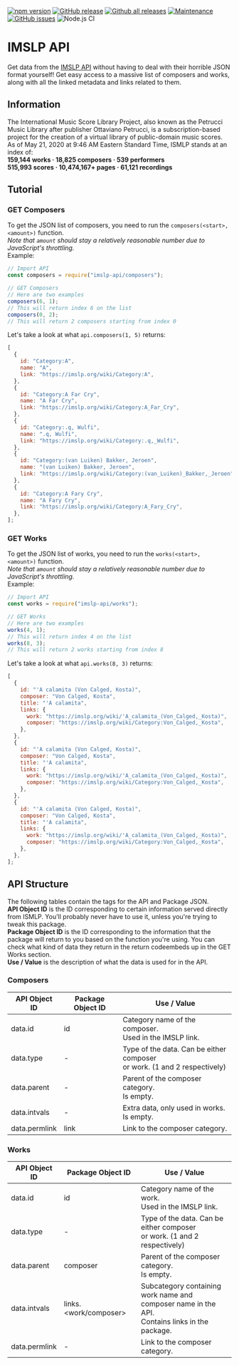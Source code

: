 [![npm version](https://badge.fury.io/js/imslp-api.svg)](https://badge.fury.io/js/imslp-api)
[![GitHub release](https://img.shields.io/github/release/Naereen/StrapDown.js.svg)](https://GitHub.com/josefleventon/imslp-api/releases)
[![Github all releases](https://img.shields.io/github/downloads/Naereen/StrapDown.js/total.svg)](https://GitHub.com/josefleventon/imslp-api/release)
[![Maintenance](https://img.shields.io/badge/Maintained%3F-yes-green.svg)](https://GitHub.com/josefleventon/imslp-api/graphs/commit-activity)
[![GitHub issues](https://img.shields.io/github/issues/Naereen/StrapDown.js.svg)](https://GitHub.com/josefleventon/imslp-api/issues)
![Node.js CI](https://github.com/josefleventon/imslp-api/workflows/Node.js%20CI/badge.svg)

# IMSLP API

Get data from the [IMSLP API](https://imslp.org/wiki/IMSLP:API) without having to deal with their horrible JSON format yourself! Get easy access to a massive list of composers and works, along with all the linked metadata and links related to them.

## Information

The International Music Score Library Project, also known as the Petrucci Music Library after publisher Ottaviano Petrucci, is a subscription-based project for the creation of a virtual library of public-domain music scores.<br> As of May 21, 2020 at 9:46 AM Eastern Standard Time, ISMLP stands at an index of:<br>
**159,144 works · 18,825 composers · 539 performers**<br>
**515,993 scores · 10,474,167+ pages · 61,121 recordings**<br>

## Tutorial

### GET Composers

To get the JSON list of composers, you need to run the `composers(<start>, <amount>)` function.<br>
_Note that `amount` should stay a relatively reasonable number due to JavaScript's throttling._<br>
Example:

```js
// Import API
const composers = require("imslp-api/composers");

// GET Composers
// Here are two examples
composers(6, 1);
// This will return index 6 on the list
composers(0, 2);
// This will return 2 composers starting from index 0
```

Let's take a look at what `api.composers(1, 5)` returns:

```js
[
  {
    id: "Category:A",
    name: "A",
    link: "https://imslp.org/wiki/Category:A",
  },
  {
    id: "Category:A Far Cry",
    name: "A Far Cry",
    link: "https://imslp.org/wiki/Category:A_Far_Cry",
  },
  {
    id: "Category:.q, Wulfi",
    name: ".q, Wulfi",
    link: "https://imslp.org/wiki/Category:.q,_Wulfi",
  },
  {
    id: "Category:(van Luiken) Bakker, Jeroen",
    name: "(van Luiken) Bakker, Jeroen",
    link: "https://imslp.org/wiki/Category:(van_Luiken)_Bakker,_Jeroen",
  },
  {
    id: "Category:A Fary Cry",
    name: "A Fary Cry",
    link: "https://imslp.org/wiki/Category:A_Fary_Cry",
  },
];
```

### GET Works

To get the JSON list of works, you need to run the `works(<start>, <amount>)` function.<br>
_Note that `amount` should stay a relatively reasonable number due to JavaScript's throttling._<br>
Example:

```js
// Import API
const works = require("imslp-api/works");

// GET Works
// Here are two examples
works(4, 1);
// This will return index 4 on the list
works(8, 3);
// This will return 2 works starting from index 8
```

Let's take a look at what `api.works(8, 3)` returns:

```js
[
  {
    id: "'A calamita (Von Calged, Kosta)",
    composer: "Von Calged, Kosta",
    title: "'A calamita",
    links: {
      work: "https://imslp.org/wiki/'A_calamita_(Von_Calged,_Kosta)",
      composer: "https://imslp.org/wiki/Category:Von_Calged,_Kosta",
    },
  },
  {
    id: "'A calamita (Von Calged, Kosta)",
    composer: "Von Calged, Kosta",
    title: "'A calamita",
    links: {
      work: "https://imslp.org/wiki/'A_calamita_(Von_Calged,_Kosta)",
      composer: "https://imslp.org/wiki/Category:Von_Calged,_Kosta",
    },
  },
  {
    id: "'A calamita (Von Calged, Kosta)",
    composer: "Von Calged, Kosta",
    title: "'A calamita",
    links: {
      work: "https://imslp.org/wiki/'A_calamita_(Von_Calged,_Kosta)",
      composer: "https://imslp.org/wiki/Category:Von_Calged,_Kosta",
    },
  },
];
```

## API Structure

The following tables contain the tags for the API and Package JSON.<br>
**API Object ID** is the ID corresponding to certain information served directly from ISMLP. You'll probably never have to use it, unless you're trying to tweak this package.<br>
**Package Object ID** is the ID corresponding to the information that the package will return to you based on the function you're using. You can check what kind of data they return in the return codeembeds up in the GET Works section.<br>
**Use / Value** is the description of what the data is used for in the API.<br>

### Composers

| API Object ID | Package Object ID | Use / Value                                                                 |
| ------------- | ----------------- | --------------------------------------------------------------------------- |
| data.id       | id                | Category name of the composer.<br>Used in the IMSLP link.                   |
| data.type     | -                 | Type of the data. Can be either composer<br>or work. (1 and 2 respectively) |
| data.parent   | -                 | Parent of the composer category.<br>Is empty.                               |
| data.intvals  | -                 | Extra data, only used in works.<br>Is empty.                                |
| data.permlink | link              | Link to the composer category.                                              |

### Works

| API Object ID | Package Object ID     | Use / Value                                                                                         |
| ------------- | --------------------- | --------------------------------------------------------------------------------------------------- |
| data.id       | id                    | Category name of the work.<br>Used in the IMSLP link.                                               |
| data.type     | -                     | Type of the data. Can be either composer<br>or work. (1 and 2 respectively)                         |
| data.parent   | composer              | Parent of the composer category.<br>Is empty.                                                       |
| data.intvals  | links.<work/composer> | Subcategory containing work name and<br>composer name in the API.<br>Contains links in the package. |
| data.permlink | -                     | Link to the composer category.                                                                      |
